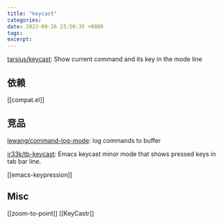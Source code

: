 ```yaml
---
title: "keycast"
categories: 
date: 2022-09-26 23:50:35 +0800
tags: 
excerpt: 
---
```


[tarsius/keycast](https://github.com/tarsius/keycast): Show current command and its key in the mode line



## 依赖

[[compat.el]]

## 竞品

[lewang/command-log-mode](https://github.com/lewang/command-log-mode): log commands to buffer

[ir33k/tb-keycast](https://github.com/ir33k/tb-keycast): Emacs keycast minor mode that shows pressed keys in tab bar line.

[[emacs-keypression]]

## Misc

[[zoom-to-point]]
[[KeyCastr]]

